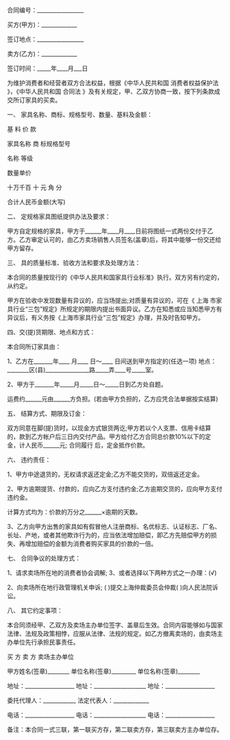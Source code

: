 
 


合同编号：_________________


买方(甲方)：_____________


签订地点：_________________


卖方(乙方)：_____________


签订时间：_____年____月___日


为维护消费者和经营者双方合法权益，根据《中华人民共和国
消费者权益保护法
》，《中华人民共和国
合同法
》及有关规定，甲、乙双方协商一致，按下列条款成交所订家具的买卖。


一、 家具名称、商标、规格型号、数量、基料及金额：


基 料 价 款


家具名称 商 标规格型号


名称 等级


数量单价


十万千百 十 元 角 分


合计人民币金额(大写)


二、 定规格家具图纸提供办法及要求：


甲方自定规格的家具，甲方于______年____月____日前将图纸一式两份交付于乙方。乙方审定认可的，由乙方卖场销售人员签名(盖章)后，将其中能够一份交还给甲方留存。


三、 具的质量标准、验收方法和要求及处理方法：


本合同的质量按现行的《中华人民共和国家具行业标准》执行。双方另有约定的，从约定。


甲方在验收中发现数量有异议的，应当场提出;对质量有异议的，可在《
上海
市家具行业“三包”规定》所规定的期限内提出书面异议。乙方在知悉或应当知悉甲方有异议后，有义务按《上海市家具行业“三包”规定》办理，并及时告知甲方。


四、交(提)货期限、地点和方式：


本合同所订家具由：


1、乙方在_______年____ 月____ 日～____ 日间送到甲方指定的(任选一项) 地点：________区(县)________________路_____弄____号_____室。


2、甲方于_______年_____月_____日～_____日到乙方处自题。


运费约______元由______方负担。(若由甲方负担的，乙方应凭合法单据按实结算)


五、 结算方式、期限及订金：


双方同意在脚(提)货时，以现金方式银货两讫;甲方若以个人支票、信用卡结算的，款到乙方帐户后三日内交付产品。甲方给付乙方合同总价款10%以下的定金，计人民币______元;
合同履行
后，定金抵作价款。


六、 违约责任：


1、甲方中途退货的，无权请求返还定金;乙方不能交货的，双倍返还定金。


2、甲方逾期提货、付款的，应向乙方支付违约金;乙方逾期交货的，应向甲方支付违约金。


计算方式均为：价款的万分之______×逾期的天数。


3、乙方向甲方出售的家具如有假冒他人注册商标、名优标志、认证标志、厂名、长址、产地，或者其他欺诈行为的，应当依法增加赔偿，即乙方先赔偿甲方的损失、再增加赔偿的金额为消费者购买家具的价款的一倍。


七、 合同争议的处理方式：


1、请求卖场所在地的消费者协会调解; 3、或者选择以下两种方式之一办理：(√)


2、向卖场所在地行政管理机关申诉; ( )提交上海仲裁委员会仲裁( )向人民法院诉讼。


八、 其它约定事项：


本合同须经甲、乙双方及卖场主办单位签字、盖章后生效。合同内容能够如与国家法律、法规及政策相悖，应服从法律、法规的规定。如乙方撤离卖场的，由卖场主办单位先行承担民事责任。


买 方 卖 方 卖场主办单位


甲方姓名(签章)________ 单位名称(签章)_________ 单位名称(签章)________


地址：__________________ 地址：___________________ 地址：__________________


委托代理人：____________ 法定代表人：_____________


电话：__________________ 电话：___________________ 电话：__________________


备注：本合同一式三联，第一联买方存，第二联卖方存，第三联卖方主办单位存。
 


 

 
 
 
 
 
  


  
 

  


  


  
 
 
 
 

